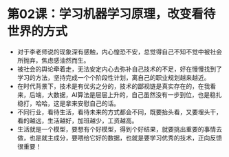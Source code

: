 #  第02课：学习机器学习原理，改变看待世界的方式

* 对于李老师说的现象深有感触，内心惶恐不安，总觉得自己不知不觉中被社会所抛弃，焦虑感油然而生。
* 被社会的舆论牵着走，无法安定内心去弥补自己技术的不足，好在慢慢找到了学习的方法，坚持完成一个个阶段性计划，离自己的职业规划越来越近。
* 在时代背景下，技术是有优劣之分的，技术的鄙视链是真实存在的，在我看来，后端，大数据，AI算法是层层上升的，自己虽然没有一步到位，也是稳扎稳打，哈哈，这是拿来安慰自己的话。
* 不同行业，看待生活，看待未来的方式都会不同，既要抬头看，又要埋头干，看的越远，生活越好，加班越少，工资越高。
* 生活就是一个模型，要想有个好模型，得到个好结果，就要挑出重要的事情去做，也是就主成分，要喂给它好的数据，也就是要学习优秀的技术，正向反馈很重要！


